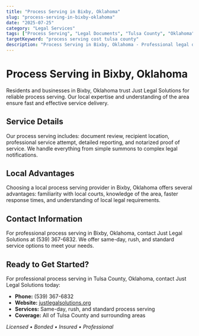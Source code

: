 ```yaml
---
title: "Process Serving in Bixby, Oklahoma"
slug: "process-serving-in-bixby-oklahoma"
date: "2025-07-25"
category: "Legal Services"
tags: ["Process Serving", "Legal Documents", "Tulsa County", "Oklahoma"]
targetKeyword: "process serving cost tulsa county"
description: "Process Serving in Bixby, Oklahoma - Professional legal document delivery services in Tulsa County, Oklahoma. Licensed, bonded, and insured process servers."
---
```


# Process Serving in Bixby, Oklahoma

Residents and businesses in Bixby, Oklahoma trust Just Legal Solutions for reliable process serving. Our local expertise and understanding of the area ensure fast and effective service delivery.

## Service Details

Our process serving includes: document review, recipient location, professional service attempt, detailed reporting, and notarized proof of service. We handle everything from simple summons to complex legal notifications.

## Local Advantages

Choosing a local process serving provider in Bixby, Oklahoma offers several advantages: familiarity with local courts, knowledge of the area, faster response times, and understanding of local legal requirements.

## Contact Information

For professional process serving in Bixby, Oklahoma, contact Just Legal Solutions at (539) 367-6832. We offer same-day, rush, and standard service options to meet your needs.

## Ready to Get Started?

For professional process serving in Tulsa County, Oklahoma, contact Just Legal Solutions today:

- **Phone:** (539) 367-6832
- **Website:** [justlegalsolutions.org](https://justlegalsolutions.org)
- **Services:** Same-day, rush, and standard process serving
- **Coverage:** All of Tulsa County and surrounding areas

*Licensed • Bonded • Insured • Professional*
